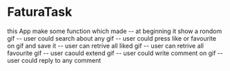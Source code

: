 # FaturaTask
this App  make some function which made
-- at beginning it show a rondom gif
-- user could search about any gif
-- user could press like or favourite on gif and save it
-- user can retrive all liked gif
-- user can retrive all favourite gif
-- user caould extend gif
-- user could write comment on gif
-- user could reply to any comment 

